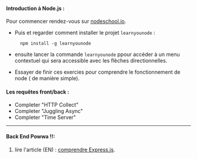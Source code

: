 #### Introduction à Node.js :
Pour commencer rendez-vous sur [nodeschool.io](http://nodeschool.io).

* Puis et regarder comment installer le projet `learnyounode` :
	
		npm install -g learnyounode
* ensuite lancer la commande `learnyounode` ppour accéder à un menu contextuel qui sera accessible avec les flèches directionnelles.

* Essayer de finir ces exercies pour comprendre le fonctionnement de node ( de manière simple).
#### Les requêtes front/back :
* Completer "HTTP Collect"
* Completer "Juggling Async"
* Completer "Time Server"

___
#### Back End Powwa !!:
1. lire l'article (EN) : [comprendre Express.js](http://http://evanhahn.com/understanding-express/).
